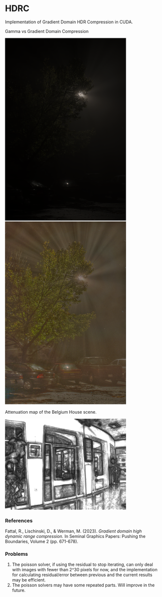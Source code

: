 # HDRC
Implementation of Gradient Domain HDR Compression in CUDA.

Gamma vs Gradient Domain Compression

<img src="output/bigFogMap_ldr_gamma.png" width="400"/>  <img src="output/bigFogMap_ldr_norm.png" width="400"/>

Attenuation map of the Belgium House scene.

<img src="./output/belgium_attenuation.png" alt="belgium_attenuation" width="400">

### References
Fattal, R., Lischinski, D., & Werman, M. (2023). _Gradient domain high dynamic range compression._ In Seminal Graphics Papers: Pushing the Boundaries, Volume 2 (pp. 671-678).

### Problems
1. The poisson solver, if using the residual to stop iterating, can only deal with images with fewer than 2^30 pixels for now, and the implementation for calculating residual/error between previous and the current results may be efficient.
2. The poisson solvers may have some repeated parts. Will improve in the future.